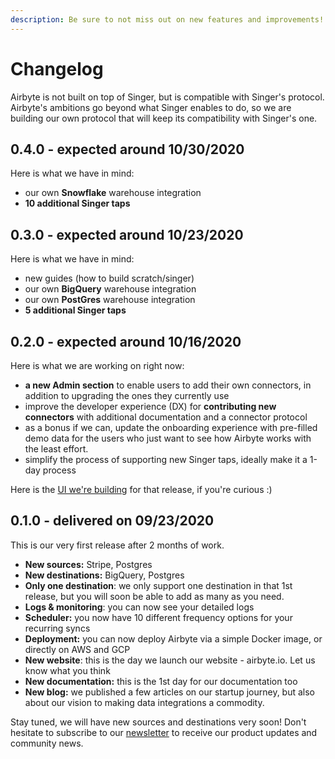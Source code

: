 ```yaml
---
description: Be sure to not miss out on new features and improvements!
---
```


# Changelog

Airbyte is not built on top of Singer, but is compatible with Singer's protocol. Airbyte's ambitions go beyond what Singer enables to do, so we are building our own protocol that will keep its compatibility with Singer's one. 

## 0.4.0 - expected around 10/30/2020

Here is what we have in mind:

* our own **Snowflake** warehouse integration
* **10 additional Singer taps** 

## 0.3.0 - expected around 10/23/2020

Here is what we have in mind:

* new guides \(how to build scratch/singer\) 
* our own **BigQuery** warehouse integration 
* our own **PostGres** warehouse integration 
* **5 additional Singer taps**

## 0.2.0 - expected around 10/16/2020

Here is what we are working on right now: 

* **a new Admin section** to enable users to add their own connectors, in addition to upgrading the ones they currently use 
* improve the developer experience \(DX\) for **contributing new connectors** with additional documentation and a connector protocol 
* as a bonus if we can, update the onboarding experience with pre-filled demo data for the users who just want to see how Airbyte works with the least effort.
* simplify the process of supporting new Singer taps, ideally make it a 1-day process

Here is the [UI we're building](https://www.figma.com/file/pO3Ob5W0yKUFOQzvg8TR3z/Airbyte?node-id=0%3A1) for that release, if you're curious :\)

## 0.1.0 - delivered on 09/23/2020

This is our very first release after 2 months of work.

* **New sources:** Stripe, Postgres
* **New destinations:** BigQuery, Postgres
* **Only one destination**: we only support one destination in that 1st release, but you will soon be able to add as many as you need. 
* **Logs & monitoring**: you can now see your detailed logs
* **Scheduler:** you now have 10 different frequency options for your recurring syncs
* **Deployment:** you can now deploy Airbyte via a simple Docker image, or directly on AWS and GCP
* **New website**: this is the day we launch our website - airbyte.io. Let us know what you think
* **New documentation:** this is the 1st day for our documentation too
* **New blog:** we published a few articles on our startup journey, but also about our vision to making data integrations a commodity. 

Stay tuned, we will have new sources and destinations very soon! Don't hesitate to subscribe to our [newsletter](https://airbyte.io/#subscribe-newsletter) to receive our product updates and community news.

